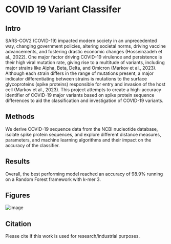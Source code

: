 # COVID 19 Variant Classifer

## Intro
SARS-COV2 (COVID-19) impacted modern society in an unprecedented way, changing
government policies, altering societal norms, driving vaccine advancements, and fostering
drastic economic changes (Hosseinzadeh et al., 2022). One major factor driving COVID-19
virulence and persistence is their high viral mutation rate, giving rise to a multitude of variants,
including major strains like Alpha, Beta, Delta, and Omicron (Markov et al., 2023). Although
each strain differs in the range of mutations present, a major indicator differentiating between
strains is mutations to the surface glycoproteins (spike proteins) responsible for entry and
invasion of the host cell (Markov et al., 2023). This project attempts to create a high-accuracy
identifier of COVID-19 major variants based on spike protein sequence differences to aid the
classification and investigation of COVID-19 variants.

## Methods
We derive COVID-19 sequence data from the NCBI nucleotide database, isolate spike protein sequences, and explore different distance measures, parameters, and machine learning algorithms and their impact on the accuracy of the classifier.

## Results
Overall, the best performing model reached an accuracy of 98.9% running on a Random Forest framework with k-mer 3. 

## Figures
![image](https://github.com/user-attachments/assets/13f736e9-c464-42fc-9963-a9680be2a622)

## Citation
Please cite if this work is used for research/industrial purposes.
